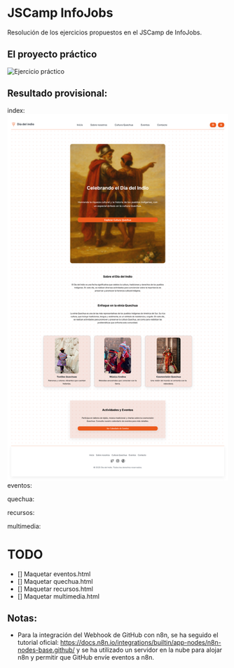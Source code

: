 # JSCamp InfoJobs

Resolución de los ejercicios propuestos en el JSCamp de InfoJobs.

## El proyecto práctico

![Ejercicio práctico](./docs/img/diseño.png)

## Resultado provisional:

index:
![Resultado provisional](./docs/img/resultado_primera_version.png)
eventos:

quechua:

recursos:

multimedia:

# TODO

- [] Maquetar eventos.html
- [] Maquetar quechua.html
- [] Maquetar recursos.html
- [] Maquetar multimedia.html

## Notas:

- Para la integración del Webhook de GitHub con n8n, se ha seguido el tutorial oficial: https://docs.n8n.io/integrations/builtin/app-nodes/n8n-nodes-base.github/ y se ha utilizado un servidor en la nube para alojar n8n y permitir que GitHub envíe eventos a n8n.
